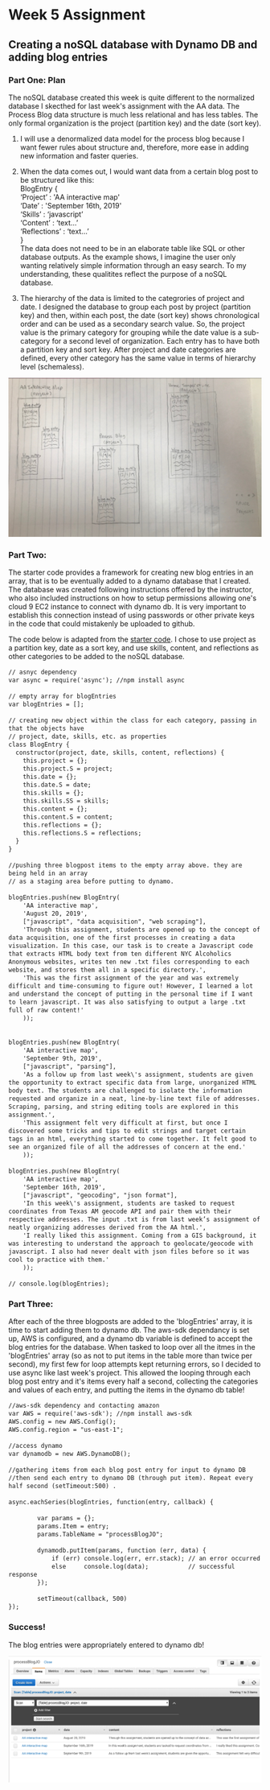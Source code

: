 # Week 5 Assignment
## Creating a noSQL database with Dynamo DB and adding blog entries

### Part One: Plan
The noSQL database created this week is quite different to the normalized database I skecthed for last week's assignment with the AA data. The Process Blog data structure is much less relational and has less tables. The only formal organization is the project (partition key) and the date (sort key).

1. I will use a denormalized data model for the process blog because I want fewer rules about structure and, therefore, more ease in adding new information and faster queries.

2. When the data comes out, I would want data from a certain blog post to be structured like this:<br/>
                BlogEntry {<br/>
                    ‘Project’ : 'AA interactive map'<br/>
                    ‘Date’ : 'September 16th, 2019'<br/>
                    ‘Skills’ : ‘javascript’<br/>
                    ‘Content’ : ‘text...’<br/>
                    ‘Reflections’ : ‘text…’<br/>
                }<br/>
  The data does not need to be in an elaborate table like SQL or other database outputs. As the example shows, I imagine the user only wanting relatively simple information through an easy search. To my understanding, these qualitites reflect the purpose of a noSQL database. 
  
3. The hierarchy of the data is limited to the categrories of project and date. I designed the database to group each post by project (partition key) and then, within each post, the date (sort key) shows chronological order and can be used as a secondary search value. So, the project value is the primary category for grouping while the date value is a sub-category for a second level of organization. Each entry has to have both a partition key and sort key. After project and date categories are defined, every other category has the same value in terms of hierarchy level (schemaless).


![alt text](https://github.com/joutwater/Data-Structures/blob/master/week05/data/week05_datastructures1.png)

### Part Two:

The starter code provides a framework for creating new blog entries in an array, that is to be eventually added to a dynamo database that I created. The database was created following instructions offered by the instructor, who also included instructions on how to setup permissions allowing one's cloud 9 EC2 instance to connect with dynamo db. It is very important to establish this connection instead of using passwords or other private keys in the code that could mistakenly be uploaded to github.

The code below is adapted from the [starter code](https://github.com/visualizedata/data-structures/blob/master/weekly_assignment_05.md). I chose to use project as a partition key, date as a sort key, and use skills, content, and reflections as other categories to be added to the noSQL database.


    // asnyc dependency
    var async = require('async'); //npm install async

    // empty array for blogEntries
    var blogEntries = [];

    // creating new object within the class for each category, passing in that the objects have
    // project, date, skills, etc. as properties
    class BlogEntry {
      constructor(project, date, skills, content, reflections) {
        this.project = {};
        this.project.S = project;
        this.date = {}; 
        this.date.S = date;
        this.skills = {};
        this.skills.SS = skills;
        this.content = {};
        this.content.S = content;
        this.reflections = {};
        this.reflections.S = reflections;
      }
    }

    //pushing three blogpost items to the empty array above. they are being held in an array
    // as a staging area before putting to dynamo.

    blogEntries.push(new BlogEntry(
        'AA interactive map',
        'August 20, 2019',
        ["javascript", "data acquisition", "web scraping"],
        'Through this assignment, students are opened up to the concept of data acquisition, one of the first processes in creating a data visualization. In this case, our task is to create a Javascript code that extracts HTML body text from ten different NYC Alcoholics Anonymous websites, writes ten new .txt files corresponding to each website, and stores them all in a specific directory.',
        'This was the first assignment of the year and was extremely difficult and time-consuming to figure out! However, I learned a lot and understand the concept of putting in the personal time if I want to learn javascript. It was also satisfying to output a large .txt full of raw content!'
        ));


    blogEntries.push(new BlogEntry(
        'AA interactive map',
        'September 9th, 2019',
        ["javascript", "parsing"],
        'As a follow up from last week\'s assignment, students are given the opportunity to extract specific data from large, unorganized HTML body text. The students are challenged to isolate the information requested and organize in a neat, line-by-line text file of addresses. Scraping, parsing, and string editing tools are explored in this assignment.',
        'This assignment felt very difficult at first, but once I discovered some tricks and tips to edit strings and target certain tags in an html, everything started to come together. It felt good to see an organized file of all the addresses of concern at the end.'
        ));

    blogEntries.push(new BlogEntry(
        'AA interactive map',
        'September 16th, 2019',
        ["javascript", "geocoding", "json format"],
        'In this week\'s assignment, students are tasked to request coordinates from Texas AM geocode API and pair them with their respective addresses. The input .txt is from last week’s assignment of neatly organizing addresses derived from the AA html.',
        'I really liked this assignment. Coming from a GIS background, it was interesting to understand the approach to geolocate/geocode with javascript. I also had never dealt with json files before so it was cool to practice with them.'
        ));

    // console.log(blogEntries);

### Part Three:

After each of the three blogposts are added to the 'blogEntries' array, it is time to start adding them to dynamo db. The aws-sdk dependancy is set up, AWS is configured, and a dynamo db variable is defined to accept the blog entries for the database. When tasked to loop over all the itmes in the 'blogEntries' array (so as not to put items in the table more than twice per second), my first few for loop attempts kept returning errors, so I decided to use async like last week's project. This allowed the looping through each blog post entry and it's items every half a second, collecting the categories and values of each entry, and putting the items in the dynamo db table!

    //aws-sdk dependency and contacting amazon
    var AWS = require('aws-sdk'); //npm install aws-sdk
    AWS.config = new AWS.Config();
    AWS.config.region = "us-east-1";

    //access dynamo
    var dynamodb = new AWS.DynamoDB();

    //gathering items from each blog post entry for input to dynamo DB
    //then send each entry to dynamo DB (through put item). Repeat every half second (setTimeout:500) .
    
    async.eachSeries(blogEntries, function(entry, callback) {

            var params = {};
            params.Item = entry; 
            params.TableName = "processBlogJO";

            dynamodb.putItem(params, function (err, data) {
                if (err) console.log(err, err.stack); // an error occurred
                else     console.log(data);           // successful response
            });

            setTimeout(callback, 500)
    });

### Success!

The blog entries were appropriately entered to dynamo db!

![alt text](https://github.com/joutwater/Data-Structures/blob/master/week05/data/week05_datastructures.png)
